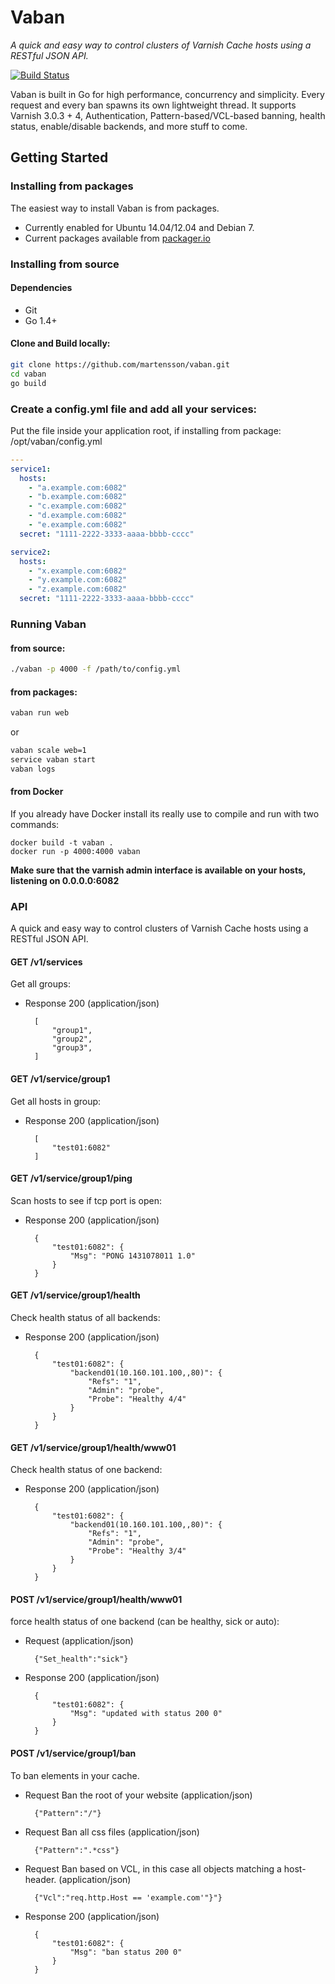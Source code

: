 # Vaban

*A quick and easy way to control clusters of Varnish Cache hosts using a RESTful JSON API.*

[![Build Status](https://travis-ci.org/martensson/vaban.svg?branch=master)](https://travis-ci.org/martensson/vaban)

Vaban is built in Go for high performance, concurrency and simplicity. Every request and every ban spawns its own lightweight thread.
It supports Varnish 3.0.3 + 4, Authentication, Pattern-based/VCL-based banning, health status, enable/disable backends, and more stuff to come. 

## Getting Started

### Installing from packages

The easiest way to install Vaban is from packages.

- Currently enabled for Ubuntu 14.04/12.04 and Debian 7.
- Current packages available from [packager.io](https://packager.io/gh/martensson/vaban/)

### Installing from source

#### Dependencies

* Git
* Go 1.4+

#### Clone and Build locally:

``` sh
git clone https://github.com/martensson/vaban.git
cd vaban
go build
```

### Create a config.yml file and add all your services:

Put the file inside your application root, if installing from package: /opt/vaban/config.yml

``` yaml
---
service1:
  hosts:
    - "a.example.com:6082"
    - "b.example.com:6082"
    - "c.example.com:6082"
    - "d.example.com:6082"
    - "e.example.com:6082"
  secret: "1111-2222-3333-aaaa-bbbb-cccc"

service2:
  hosts:
    - "x.example.com:6082"
    - "y.example.com:6082"
    - "z.example.com:6082"
  secret: "1111-2222-3333-aaaa-bbbb-cccc"
```

### Running Vaban

#### from source:
``` sh
./vaban -p 4000 -f /path/to/config.yml
```
#### from packages:
``` sh
vaban run web
```
or
``` sh
vaban scale web=1
service vaban start
vaban logs
```

#### from Docker

If you already have Docker install its really use to compile and run with two commands:

    docker build -t vaban .
    docker run -p 4000:4000 vaban


**Make sure that the varnish admin interface is available on your hosts, listening on 0.0.0.0:6082**

### API

A quick and easy way to control clusters of Varnish Cache hosts using a RESTful JSON API.

#### GET /v1/services

Get all groups:

+ Response 200 (application/json)

        [
            "group1",
            "group2",
            "group3",
        ]
        

#### GET /v1/service/group1

Get all hosts in group:

+ Response 200 (application/json)

        [
            "test01:6082"
        ]

#### GET /v1/service/group1/ping

Scan hosts to see if tcp port is open:

+ Response 200 (application/json)

        {
            "test01:6082": {
                "Msg": "PONG 1431078011 1.0"
            }
        }

#### GET /v1/service/group1/health

Check health status of all backends:

+ Response 200 (application/json)

        {
            "test01:6082": {
                "backend01(10.160.101.100,,80)": {
                    "Refs": "1",
                    "Admin": "probe",
                    "Probe": "Healthy 4/4"
                }
            }
        }



#### GET /v1/service/group1/health/www01

Check health status of one backend:

+ Response 200 (application/json)

        {
            "test01:6082": {
                "backend01(10.160.101.100,,80)": {
                    "Refs": "1",
                    "Admin": "probe",
                    "Probe": "Healthy 3/4"
                }
            }
        }

#### POST /v1/service/group1/health/www01

force health status of one backend (can be healthy, sick or auto):

+ Request (application/json)

        {"Set_health":"sick"}

+ Response 200 (application/json)

        {
            "test01:6082": {
                "Msg": "updated with status 200 0"
            }
        }

#### POST /v1/service/group1/ban

To ban elements in your cache.

+ Request Ban the root of your website (application/json)

        {"Pattern":"/"}
        
+ Request Ban all css files (application/json)

        {"Pattern":".*css"}
        
+ Request Ban based on VCL, in this case all objects matching a host-header. (application/json)

        {"Vcl":"req.http.Host == 'example.com'"}"}

+ Response 200 (application/json)

        {
            "test01:6082": {
                "Msg": "ban status 200 0"
            }
        }

